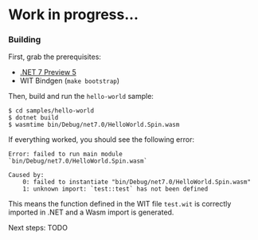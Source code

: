 # Work in progress...

### Building

First, grab the prerequisites:

- [.NET 7 Preview 5](https://dotnet.microsoft.com/en-us/download/dotnet/7.0)
- WIT Bindgen (`make bootstrap`)

Then, build and run the `hello-world` sample:

```
$ cd samples/hello-world
$ dotnet build
$ wasmtime bin/Debug/net7.0/HelloWorld.Spin.wasm 
```

If everything worked, you should see the following error:

```
Error: failed to run main module `bin/Debug/net7.0/HelloWorld.Spin.wasm`

Caused by:
    0: failed to instantiate "bin/Debug/net7.0/HelloWorld.Spin.wasm"
    1: unknown import: `test::test` has not been defined
```

This means the function defined in the WIT file `test.wit` is correctly imported
in .NET and a Wasm import is generated.

Next steps: TODO
